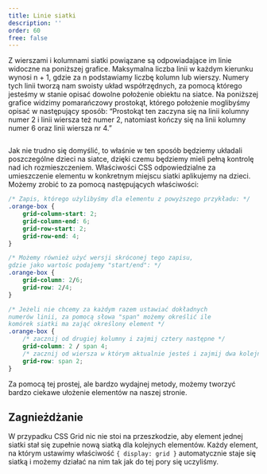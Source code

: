 ```yaml
---
title: Linie siatki
description: ''
order: 60
free: false
---
```


<script>
	import Codepen from "$lib/components/ui/Codepen.svelte";
</script>

Z wierszami i kolumnami siatki powiązane są odpowiadające im linie widoczne na poniższej grafice. Maksymalna liczba linii w każdym kierunku wynosi n + 1, gdzie za n podstawiamy liczbę kolumn lub wierszy. Numery tych linii tworzą nam swoisty układ współrzędnych, za pomocą którego jesteśmy w stanie opisać dowolne położenie obiektu na siatce. Na poniższej grafice widzimy pomarańczowy prostokąt, którego położenie moglibyśmy opisać w następujący sposób: “Prostokąt ten zaczyna się na linii kolumny numer 2 i linii wiersza też numer 2, natomiast kończy się na linii kolumny numer 6 oraz linii wiersza nr 4.”

<img alt="" src="/online/statyczna/img/zaawansowana-strona/Linie.png" />

Jak nie trudno się domyślić, to właśnie w ten sposób będziemy układali poszczególne dzieci na siatce, dzięki czemu będziemy mieli pełną kontrolę nad ich rozmieszczeniem. Właściwości CSS odpowiedzialne za umieszczenie elementu w konkretnym miejscu siatki aplikujemy na dzieci. Możemy zrobić to za pomocą następujących właściwości:

```css
/* Zapis, którego użylibyśmy dla elementu z powyższego przykładu: */
.orange-box {
	grid-column-start: 2;
	grid-column-end: 6;
	grid-row-start: 2;
	grid-row-end: 4;
}

/* Możemy również użyć wersji skróconej tego zapisu,
gdzie jako wartośc podajemy "start/end": */
.orange-box {
	grid-column: 2/6;
	grid-row: 2/4;
}

/* Jeżeli nie chcemy za każdym razem ustawiać dokładnych
numerów linii, za pomocą słowa "span" możemy określić ile
komórek siatki ma zająć określony element */
.orange-box {
	/* zacznij od drugiej kolumny i zajmij cztery następne */
	grid-column: 2 / span 4;
	/* zacznij od wiersza w którym aktualnie jesteś i zajmij dwa kolejne. */
	grid-row: span 2;
}
```

Za pomocą tej prostej, ale bardzo wydajnej metody, możemy tworzyć bardzo ciekawe ułożenie elementów na naszej stronie.

<Codepen id="YzdBXNQ" />

## Zagnieżdżanie

W przypadku CSS Grid nic nie stoi na przeszkodzie, aby element jednej siatki stał się zupełnie nową siatką dla kolejnych elementów. Każdy element, na którym ustawimy właściwość `{ display: grid }` automatycznie staje się siatką i możemy działać na nim tak jak do tej pory się uczyliśmy.

<Codepen id="qBLgdra" />
